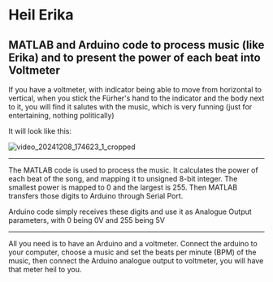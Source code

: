 # Heil Erika
## MATLAB and Arduino code to process music (like Erika) and to present the power of each beat into Voltmeter

If you have a voltmeter, with indicator being able to move from horizontal to vertical, when you stick the Fürher's hand to the indicator and the body next to it, you will find it salutes with the music, which is very funning (just for entertaining, nothing politically)

It will look like this:

![video_20241208_174623_1_cropped](https://github.com/user-attachments/assets/e32d4a41-3784-4f49-80ac-90544679424c)

----
The MATLAB code is used to process the music. It calculates the power of each beat of the song, and mapping it to unsigned 8-bit integer. The smallest power is mapped to 0 and the largest is 255. Then MATLAB transfers those digits to Arduino through Serial Port. 

Arduino code simply receives these digits and use it as Analogue Output parameters, with 0 being 0V and 255 being 5V

----
All you need is to have an Arduino and a voltmeter. Connect the arduino to your computer, choose a music and set the beats per minute (BPM) of the music, then connect the Arduino analogue output to voltmeter, you will have that meter heil to you.
